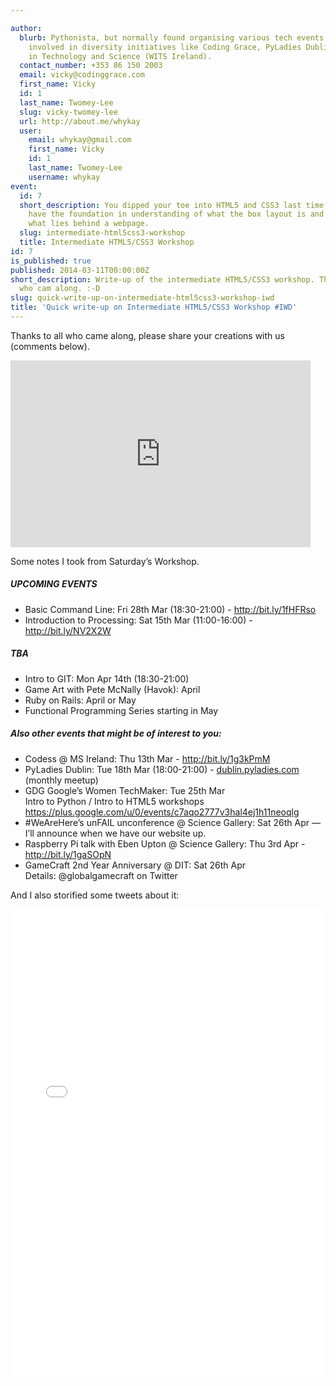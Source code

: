 ```yaml
---

author:
  blurb: Pythonista, but normally found organising various tech events, and now heavily
    involved in diversity initiatives like Coding Grace, PyLadies Dublin, and Women
    in Technology and Science (WITS Ireland).
  contact_number: +353 86 150 2003
  email: vicky@codinggrace.com
  first_name: Vicky
  id: 1
  last_name: Twomey-Lee
  slug: vicky-twomey-lee
  url: http://about.me/whykay
  user:
    email: whykay@gmail.com
    first_name: Vicky
    id: 1
    last_name: Twomey-Lee
    username: whykay
event:
  id: 7
  short_description: You dipped your toe into HTML5 and CSS3 last time, and/or you
    have the foundation in understanding of what the box layout is and can understand
    what lies behind a webpage.
  slug: intermediate-html5css3-workshop
  title: Intermediate HTML5/CSS3 Workshop
id: 7
is_published: true
published: 2014-03-11T00:00:00Z
short_description: Write-up of the intermediate HTML5/CSS3 workshop. Thanks to all
  who cam along. :-D
slug: quick-write-up-on-intermediate-html5css3-workshop-iwd
title: 'Quick write-up on Intermediate HTML5/CSS3 Workshop #IWD'
---
```


<p>Thanks to all who came along, please share your creations with us (comments below).</p>
<p><iframe frameborder="0" height="299" src="https://docs.google.com/presentation/d/1vkiC90Qc-O5KgVpCq9v7nflJRzXT0orqKGErVZAilEo/embed?start=false&amp;loop=false&amp;delayms=3000" width="480"></iframe></p>
<p>Some notes I took from Saturday&#8217;s Workshop.</p>
<p>
<script src="https://hackpad.com/nus55DqFJtL.js" type="text/javascript"></script></p>
<h5>UPCOMING EVENTS</h5>
<ul><li>Basic Command Line: Fri 28th Mar (18:30-21:00) - <a href="http://bit.ly/1fHFRso">http://bit.ly/1fHFRso</a></li>
<li>Introduction to Processing: Sat 15th Mar (11:00-16:00) - <a href="http://bit.ly/NV2X2W">http://bit.ly/NV2X2W</a></li>
</ul><h5>TBA</h5>
<ul><li>Intro to GIT: Mon Apr 14th (18:30-21:00)</li>
<li>Game Art with Pete McNally (Havok): April</li>
<li>Ruby on Rails: April or May</li>
<li>Functional Programming Series starting in May</li>
</ul><h5>Also other events that might be of interest to you:</h5>
<ul><li>Codess @ MS Ireland: Thu 13th Mar - <a href="http://bit.ly/1g3kPmM">http://bit.ly/1g3kPmM</a></li>
<li>PyLadies Dublin: Tue 18th Mar (18:00-21:00) - <a href="http://www.meetup.com/PyLadiesDublin/">dublin.pyladies.com</a> (monthly meetup)</li>
<li>GDG Google’s Women TechMaker: Tue 25th Mar <br/> Intro to Python / Intro to HTML5 workshops <br/><a href="https://plus.google.com/u/0/events/c7aqo2777v3hal4ej1h11neoqlg">https://plus.google.com/u/0/events/c7aqo2777v3hal4ej1h11neoqlg</a></li>
<li>#WeAreHere’s unFAIL unconference @ Science Gallery: Sat 26th Apr &#8212; I’ll announce when we have our website up.</li>
<li>Raspberry Pi talk with Eben Upton @ Science Gallery: Thu 3rd Apr - <a href="http://bit.ly/1gaSOpN">http://bit.ly/1gaSOpN</a></li>
<li>GameCraft 2nd Year Anniversary @ DIT: Sat 26th Apr <br/> Details: @globalgamecraft on Twitter</li>
</ul><p>And I also storified some tweets about it:</p>
<div class="storify"><iframe frameborder="no" height="750" src="//storify.com/whykay/coding-grace-intermediate-html5-css3-iwd/embed?header=false" width="100%"></iframe>
<script src="//storify.com/whykay/coding-grace-intermediate-html5-css3-iwd.js?header=false" type="text/javascript"></script></div>